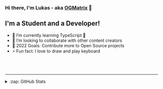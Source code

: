 ### Hi there, I'm Lukas - aka [OGMatrix][website] 👋

## I'm a Student and a Developer!

- 🌱 I’m currently learning TypeScript 🤣
- 👯 I’m looking to collaborate with other content creators
- 🥅 2022 Goals: Contribute more to Open Source projects
- ⚡ Fun fact: I love to draw and play keyboard 


<br />
<br />

---

<details>
  <summary>:zap: GitHub Stats</summary>

  <img align="left" alt="OGMatrix's GitHub Stats" src="https://github-readme-stats.codestackr.vercel.app/api?username=OGMatrix&show_icons=true&hide_border=true" />

</details>

[website]: https://www.gghilfe.de/
[twitter]: https://twitter.com/@matrix_himsel
